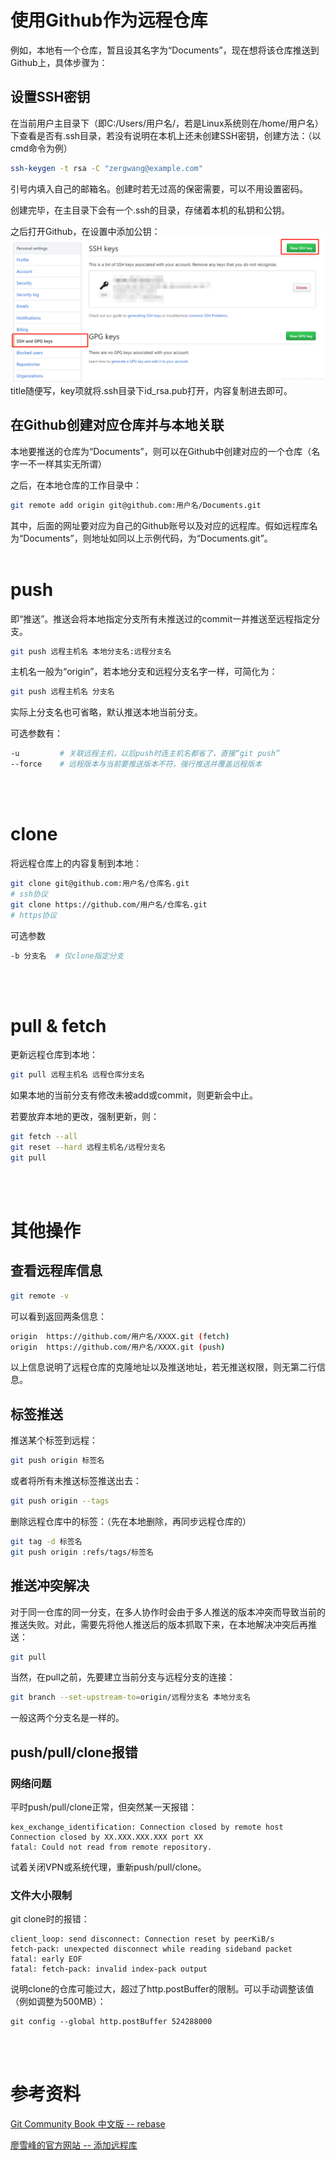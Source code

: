 # 使用Github作为远程仓库
例如，本地有一个仓库，暂且设其名字为“Documents”，现在想将该仓库推送到Github上，具体步骤为：

## 设置SSH密钥
在当前用户主目录下（即C:/Users/用户名/，若是Linux系统则在/home/用户名）下查看是否有.ssh目录，若没有说明在本机上还未创建SSH密钥，创建方法：（以cmd命令为例）
```bash
ssh-keygen -t rsa -C "zergwang@example.com"
```
引号内填入自己的邮箱名。创建时若无过高的保密需要，可以不用设置密码。

创建完毕，在主目录下会有一个.ssh的目录，存储着本机的私钥和公钥。

之后打开Github，在设置中添加公钥：
![](Git自学笔记（远程仓库）_1.png)
title随便写，key项就将.ssh目录下id_rsa.pub打开，内容复制进去即可。

## 在Github创建对应仓库并与本地关联
本地要推送的仓库为“Documents”，则可以在Github中创建对应的一个仓库（名字一不一样其实无所谓）

之后，在本地仓库的工作目录中：
```bash
git remote add origin git@github.com:用户名/Documents.git
```
其中，后面的网址要对应为自己的Github账号以及对应的远程库。假如远程库名为“Documents”，则地址如同以上示例代码，为“Documents.git”。
<br/><br/>

# push
即“推送”。推送会将本地指定分支所有未推送过的commit一并推送至远程指定分支。
```bash
git push 远程主机名 本地分支名:远程分支名
```
主机名一般为“origin”，若本地分支和远程分支名字一样，可简化为：
```bash
git push 远程主机名 分支名
```
实际上分支名也可省略，默认推送本地当前分支。

可选参数有：
```bash
-u         # 关联远程主机，以后push时连主机名都省了，直接“git push”
--force    # 远程版本与当前要推送版本不符，强行推送并覆盖远程版本
```
<br/><br/>


# clone
将远程仓库上的内容复制到本地：
```bash
git clone git@github.com:用户名/仓库名.git
# ssh协议
git clone https://github.com/用户名/仓库名.git
# https协议
```
可选参数
```bash
-b 分支名  # 仅clone指定分支
```
<br/><br/>

# pull & fetch

更新远程仓库到本地：
```bash
git pull 远程主机名 远程仓库分支名
```
如果本地的当前分支有修改未被add或commit，则更新会中止。

若要放弃本地的更改，强制更新，则：
```bash
git fetch --all
git reset --hard 远程主机名/远程分支名
git pull
```
<br/><br/>

# 其他操作
## 查看远程库信息
```bash
git remote -v
```
可以看到返回两条信息：
```bash
origin  https://github.com/用户名/XXXX.git (fetch)
origin  https://github.com/用户名/XXXX.git (push)
```
以上信息说明了远程仓库的克隆地址以及推送地址，若无推送权限，则无第二行信息。

## 标签推送
推送某个标签到远程：
```bash
git push origin 标签名
```
或者将所有未推送标签推送出去：
```bash
git push origin --tags
```
删除远程仓库中的标签：（先在本地删除，再同步远程仓库的）
```bash
git tag -d 标签名
git push origin :refs/tags/标签名
```
## 推送冲突解决
对于同一仓库的同一分支，在多人协作时会由于多人推送的版本冲突而导致当前的推送失败。对此，需要先将他人推送后的版本抓取下来，在本地解决冲突后再推送：
```bash
git pull
```
当然，在pull之前，先要建立当前分支与远程分支的连接：
```bash
git branch --set-upstream-to=origin/远程分支名 本地分支名
```
一般这两个分支名是一样的。

## push/pull/clone报错
### 网络问题
平时push/pull/clone正常，但突然某一天报错：
```
kex_exchange_identification: Connection closed by remote host
Connection closed by XX.XXX.XXX.XXX port XX
fatal: Could not read from remote repository.
```
试着关闭VPN或系统代理，重新push/pull/clone。

### 文件大小限制
git clone时的报错：
```
client_loop: send disconnect: Connection reset by peerKiB/s
fetch-pack: unexpected disconnect while reading sideband packet
fatal: early EOF
fatal: fetch-pack: invalid index-pack output
```
说明clone的仓库可能过大，超过了http.postBuffer的限制。可以手动调整该值（例如调整为500MB）：
```
git config --global http.postBuffer 524288000
```
<br/><br/>

# 参考资料
[Git Community Book 中文版 -- rebase](http://gitbook.liuhui998.com/4_2.html)

[廖雪峰的官方网站 -- 添加远程库](https://www.liaoxuefeng.com/wiki/896043488029600/898732864121440)

